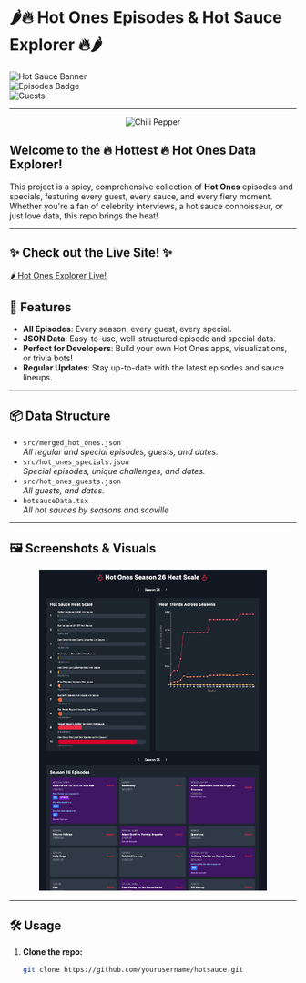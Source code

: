 # 🌶️🔥 Hot Ones Episodes & Hot Sauce Explorer 🔥🌶️

![Hot Sauce Banner](https://img.shields.io/badge/Scoville%20Scale-Over%201%2C000%2C000%2B-red?style=for-the-badge)  
![Episodes Badge](https://img.shields.io/badge/Episodes-26%2B%20Seasons-orange?style=for-the-badge)  
![Guests](https://img.shields.io/badge/Guests-100%2B-yellow?style=for-the-badge)

---

<p align="center">
  <img src="https://cdn.pixabay.com/photo/2024/04/15/09/34/chili-8697423_1280.jpg" width="200" alt="Chili Pepper" />
</p>

## Welcome to the 🔥 Hottest 🔥 Hot Ones Data Explorer!

This project is a spicy, comprehensive collection of **Hot Ones** episodes and specials, featuring every guest, every sauce, and every fiery moment. Whether you're a fan of celebrity interviews, a hot sauce connoisseur, or just love data, this repo brings the heat!

---

## ✨ Check out the Live Site! ✨

[🌶️ Hot Ones Explorer Live!](https://hotones-data.com)

## 🚀 Features

- **All Episodes**: Every season, every guest, every special.
- **JSON Data**: Easy-to-use, well-structured episode and special data.
- **Perfect for Developers**: Build your own Hot Ones apps, visualizations, or trivia bots!
- **Regular Updates**: Stay up-to-date with the latest episodes and sauce lineups.

---

## 📦 Data Structure

- `src/merged_hot_ones.json`  
  _All regular and special episodes, guests, and dates._
- `src/hot_ones_specials.json`  
  _Special episodes, unique challenges, and dates._
- `src/hot_ones_guests.json`  
  _All guests, and dates._
- `hotsauceData.tsx`  
  _All hot sauces by seasons and scoville_

---

## 🖼️ Screenshots & Visuals

<p align="center">
  <img src="assets/Screenshot 2025-04-30 at 16.36.18.png" width="400" alt="Hot Ones Screenshot" />
</p>

---

## 🛠️ Usage

1. **Clone the repo:**
   ```bash
   git clone https://github.com/yourusername/hotsauce.git
   ```